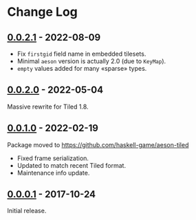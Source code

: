 # Change Log

## [0.0.2.1] - 2022-08-09

- Fix `firstgid` field name in embedded tilesets.
- Minimal `aeson` version is actually 2.0 (due to `KeyMap`).
- `empty` values added for many «sparse» types.

## [0.0.2.0] - 2022-05-04

Massive rewrite for Tiled 1.8.

## [0.0.1.0] - 2022-02-19

Package moved to https://github.com/haskell-game/aeson-tiled

- Fixed frame serialization.
- Updated to match recent Tiled format.
- Maintenance info update.

## [0.0.0.1] - 2017-10-24

Initial release.

[0.0.2.1]: https://github.com/haskell-game/aeson-tiled/releases/tag/v0.0.2.1
[0.0.2.0]: https://github.com/haskell-game/aeson-tiled/releases/tag/v0.0.2.0
[0.0.1.0]: https://github.com/haskell-game/aeson-tiled/releases/tag/v0.0.1.0
[0.0.0.1]: https://github.com/haskell-game/aeson-tiled/releases/tag/v0.0.0.1
